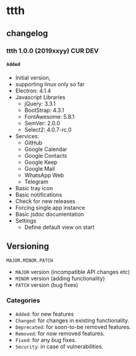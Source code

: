 # ttth
## changelog

### ttth 1.0.0 (2019xxyy) CUR DEV
####  ```Added```
* Initial version, 
* supporting linux only so far
* Electron: 4.1.4
* Javascript Libraries
  * jQuery: 3.3.1
  * BootStrap: 4.3.1
  * FontAwesome: 5.8.1
  * SemVer: 2.0.0
  * Select2: 4.0.7-rc.0
* Services:
  * GitHub
  * Google Calendar
  * Google Contacts
  * Google Keep
  * Google Mail
  * WhatsApp Web
  * Telegram
* Basic tray icon
* Basic notifications
* Check for new releases
* Forcing single app instance
* Basic jsdoc documentation
* Settings
  * Define default view on start



## Versioning

  ```
  MAJOR.MINOR.PATCH
  ```

* ```MAJOR``` version (incompatible API changes etc)
* ```MINOR``` version (adding functionality)
* ```PATCH``` version (bug fixes)


### Categories
* ```Added```: for new features
* ```Changed```: for changes in existing functionality.
* ```Deprecated```: for soon-to-be removed features.
* ```Removed```: for now removed features.
* ```Fixed```: for any bug fixes.
* ```Security```: in case of vulnerabilities.
